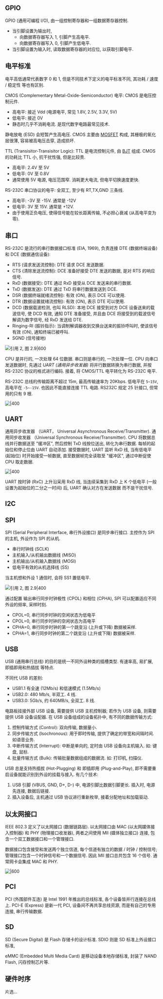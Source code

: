 ## GPIO

GPIO (通用可编程 I/O), 由一组控制寄存器和一组数据寄存器控制.
- 当引脚设置为输出时, 
	- 向数据寄存器写入 1, 引脚产生高电平.
	- 向数据寄存器写入 0, 引脚产生低电平.
- 当引脚设置为输入时, 读取数据寄存器的对应位, 以获取引脚电平.

## 电平标准

电平高低通常代表数字 0 和 1, 但是不同技术下定义的电平标准不同, 其功耗 / 速度 / 稳定性 等也有区别. 

CMOS (Complementary Metal-Oxide-Semiconductor) 电平: CMOS 是电压控制元件.
- 高电平: 接近 Vdd (电源电平, 常见 1.8V, 2.5V, 3.3V, 5V)
- 低电平: 接近 0V
- 静态时几乎不消耗电流. 是现代数字电路最常见技术.

静电放电 (ESD) 会短暂产生高电压. CMOS 主要由 [MOSFET](../数字电路/电子电路.md) 构成, 其栅极的氧化层很薄, 
容易被高电压击穿, 造成损坏. 

TTL (Transisitor-Transisitor Logic): TTL 是电流控制元件, 由 [BJT](../数字电路/电子电路.md) 组成. CMOS 的功耗比 TTL 小, 抗干扰性强, 但是比较贵.
- 高电平: 2.4V 至 5V
- 低电平: 0V 至 0.8V
- 通常使用 5V 电源, 电压范围窄. 消耗更大电流, 但电平切换速度更快.

RS-232C 串口协议的电平: 全双工, 至少有 RT,TX,GND 三条线.
- 高电平: -3V 至 -15V. 通常是 -12V
- 低电平: 3V 至 15V. 通常是 +12V.
- 由于使用正负电压, 使得信号能在较长距离传输, 不必担心衰减 (从高电平变为零).

## 串口

RS-232C 是流行的串行数据接口标准 (EIA, 1969), 负责连接 DTE (数据终端设备) 和 DCE (数据通信设备):
- RTS (请求发送流控制): DTE 请求 DCE 发送数据.
- CTS (清除发送流控制): DCE 准备好接受 DTE 发送的数据, 是对 RTS 的响应信号.
- RxD (数据接受): DTE 通过 RxD 接受从 DCE 发送来的串行数据.
- TxD (数据发送): DTE 通过 TxD 将串行数据发送到 DCE.
- DSR (数据终端就绪流控制): 有效 (ON), 表示 DCE 可以使用.
- DTR (数据设置就绪流控制): 有效 (ON), 表示 DTE 可以使用.
- DCD (数据载波检测, 也叫 RLSD): 本地 DCE 接受到对方 DCE 设备送来的载波信号, 使 DCD 有效, 通知 DTE 准备接受, 并且由 DCE 将接受到的载波信号解调为数字信号, 经 RxD 发送给 DTE.
- Ringing-RI (振铃指示): 当调制解调器收到交换台送来的振铃呼叫时, 使该信号有效 (ON), 通知终端已被呼叫.
- SGND (信号接地)

![引用 2, 图 2.9|600](../../attach/RS232C_IO.avif)

CPU 是并行的, 一次处理 64 位数据. 串口则是串行的, 一次处理一位. CPU 向串口发送数据时, 先通过 *UART (通用异步收发器)* 将并行数据转换为串行数据, 并按 RS-232C 协议的格式进行编码. 接着, 将 CMOS/TTL 电平转化为 RS-232C 电平.

RS-232C 总线的传输距离不超过 15m, 最高传输速率为 20Kbps. 低电平在 `5~15V`, 高电平在 `-5~-15V`. 也因此不能直接连接 TTL 电路. RS232C 规定 25 针接口, 但常用的只有 9 根.

![|400](../../attach/Pasted%20image%2020250505212726.avif)

## UART

通用异步收发器 （UART， Universal Asynchronous Receive/Transmitter). 通用同步收发器 （Universal Synchronous Receive/Transmitter). CPU 将数据总线并行数据送至 "缓冲区", 然后控制 TxD 线按位送出, 转化为串行数据. 每帧的起始位和停止位由 UART 自动添加. 接受数据时, UART 监听 RxD 线, 当有低电平 (起始位) 时开始接受一帧数据, 直至数据帧完全读取至 "缓冲区", 通过中断促使 CPU 取走数据.

![|400](../../attach/A91pab47n_mitzs2_i5g.avif)

UART 按时钟 (RxC) 上升沿采用 RxD 线, 当连续采集到 RxD 上 K 个低电平 (一般设置为起始位的二分之一时间) 后, UART 确认对方在发送数据 而不是干扰信号. 

## I2C 

## SPI 

SPI (Serial Peripheral Interface, 串行外设接口) 是同步串行接口. 主控作为 SPI 的主机, 外设作为 SPI 的从机.

- 串行时钟线 (SCLK)
- 主机输入/从机输出数据线 (MISO)
- 主机输出/从机输入数据线 (MOSI)
- 低电平有效的从机选择线 (SS)

当主机想和外设 1 通信时, 会将 SS1 置低电平.

![引用 2, 图 2.9|400](../../attach/SPI_IO.avif)

通过配置 输出串行同步时钟极性 (CPOL) 和相位 (CPHA), SPI 可以配置适应不同外设的频率, 采样时刻. 
- CPOL=0, 串行同步时钟的空闲状态为低电平
- CPOL=0, 串行同步时钟的空闲状态为高电平
- CPHA=0, 串行同步时钟的第一个跳变沿 (上升或下降) 数据被采样.
- CPHA=1, 串行同步时钟的第二个跳变沿 (上升或下降) 数据被采样.

## USB

USB (通用串行总线) 的目的是统一不同外设种类的插槽类型. 有速率高, 易扩展, 即插即用和热插拔 等特点.

不同代 USB 的差别:
- USB1.1 有全速 (12Mb/s) 和低速模式 (1.5Mb/s)
- USB2.0: 480 Mb/s, 半双工. 4 线.
- USB3.0: 5Gb/s, 约 640MB/s, 全双工. 8 线.

电路板挂接外部 USB 设备, 需要提供 USB 主机控制器; 若作为 USB 设备, 则需要提供 USB 设备设配器. 
在 USB 设备组成的设备拓扑中, 有不同的数据传输方式:
1. 控制传输方式 (Control): 双向传输, 数据量小.
2. 同步传输方式 (Isochronous): 用于即时传输, 提供了确定的带宽和间隔时间. 如语音业务.
3. 中断传输方式 (Interrupt): 中断是单向的, 定时由 USB 设备向主机输入. 如: 键盘, 鼠标.
4. 批量传输方式 (Bulk): 传输批量数据组成的数据流. 如: 打印机, 扫描仪.

USB 总是支持热插拔 (Hot-Plugging) 和 即插即用 (Plug-and-Play), 即不需要重启设备就能识别到外设的挂载与接入. 有几个技术:
1. USB 引脚 (VBUS, GND, D+, D-) 中, 电源引脚比数据引脚更长. 插入时, 电源先连接, 数据后链接.
2. 插入设备后, 主机通过 USB 协议进行重新枚举, 接着分配地址和加载驱动.

## 以太网接口

IEEE 802.3 定义了以太网接口 (数据链路层). 以太网接口由 MAC (以太网媒体接入控制器) 和 PHY (物理接口收发器), 两者之间使用 MII (媒体独立接口) 连接, 包含一个双工数据接口和一个管理接口.

数据接口包含接受和发送两个独立信道, 每个信道有独立的数据 / 时钟 / 控制信号; 管理接口包含一个时钟信号和一个数据信号. 因此 MII 接口总共包含 16 个信号. 通常网卡会集成 MAC 和 PHY.

![|600](../../attach/ethernet_io.avif)

## PCI

PCI (外围部件互连) 是 Intel 1991 年推出的总线标准, 各个设备皆并行连接在总线上.  PCI-E (Express) 是新一代 PCI, 设备间不再共享总线资源, 而是有自己的专用连接, 串行传输数据.

## SD

SD (Secure Digital) 是 Flash 存储卡的设计标准. SDIO 则是 SD 标准上外设接口标准, 

eMMC (Embedded Multi Media Card) 是移动设备本地存储标准, 封装了 NAND Flash, 闪存控制芯片等.

## 硬件时序

片选...